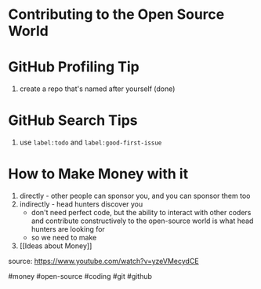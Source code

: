 # Contributing to the Open Source World


# GitHub Profiling Tip
1. create a repo that's named after yourself (done)

# GitHub Search Tips
1. use `label:todo` and `label:good-first-issue` 


# How to Make Money with it
1. directly - other people can sponsor you, and you can sponsor them too
2. indirectly - head hunters discover you
	- don't need perfect code, but the ability to interact with other coders and contribute constructively to the open-source world is what head hunters are looking for
	- so we need to make 
3. [[Ideas about Money]]


source: https://www.youtube.com/watch?v=yzeVMecydCE

#money #open-source #coding #git #github